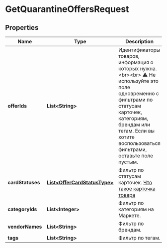 

# GetQuarantineOffersRequest

## Properties

Name | Type | Description | Notes
------------ | ------------- | ------------- | -------------
**offerIds** | **List&lt;String&gt;** | Идентификаторы товаров, информация о которых нужна. &lt;br&gt;&lt;br&gt; ⚠️ Не используйте это поле одновременно с фильтрами по статусам карточек, категориям, брендам или тегам. Если вы хотите воспользоваться фильтрами, оставьте поле пустым.  |  [optional]
**cardStatuses** | [**List&lt;OfferCardStatusType&gt;**](OfferCardStatusType.md) | Фильтр по статусам карточек.  [Что такое карточка товара](https://yandex.ru/support/marketplace/assortment/content/index.html)  |  [optional]
**categoryIds** | **List&lt;Integer&gt;** | Фильтр по категориям на Маркете. |  [optional]
**vendorNames** | **List&lt;String&gt;** | Фильтр по брендам. |  [optional]
**tags** | **List&lt;String&gt;** | Фильтр по тегам. |  [optional]




